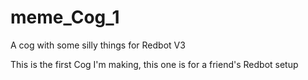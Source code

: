 # meme_Cog_1
A cog with some silly things for Redbot V3


This is the first Cog I'm making, this one is for a friend's Redbot setup
